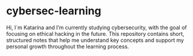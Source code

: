 # cybersec-learning
Hi, I´m Katarína and I’m currently studying cybersecurity, with the goal of focusing on ethical hacking in the future. This repository contains short, structured notes that help me understand key concepts and support my personal growth throughout the learning process.
